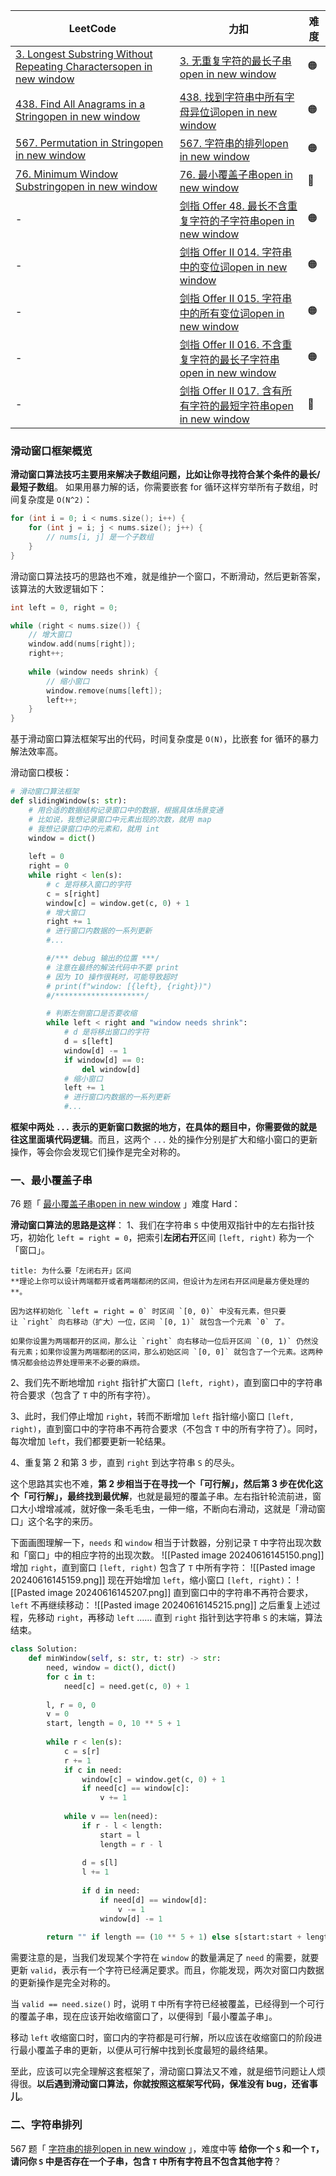 | LeetCode                                                                                                                                             | 力扣                                                                                                                                   | 难度  |
| ---------------------------------------------------------------------------------------------------------------------------------------------------- | ------------------------------------------------------------------------------------------------------------------------------------ | --- |
| [3. Longest Substring Without Repeating Charactersopen in new window](https://leetcode.com/problems/longest-substring-without-repeating-characters/) | [3. 无重复字符的最长子串open in new window](https://leetcode.cn/problems/longest-substring-without-repeating-characters/)                      | 🟠  |
| [438. Find All Anagrams in a Stringopen in new window](https://leetcode.com/problems/find-all-anagrams-in-a-string/)                                 | [438. 找到字符串中所有字母异位词open in new window](https://leetcode.cn/problems/find-all-anagrams-in-a-string/)                                  | 🟠  |
| [567. Permutation in Stringopen in new window](https://leetcode.com/problems/permutation-in-string/)                                                 | [567. 字符串的排列open in new window](https://leetcode.cn/problems/permutation-in-string/)                                                 | 🟠  |
| [76. Minimum Window Substringopen in new window](https://leetcode.com/problems/minimum-window-substring/)                                            | [76. 最小覆盖子串open in new window](https://leetcode.cn/problems/minimum-window-substring/)                                               | 🔴  |
| -                                                                                                                                                    | [剑指 Offer 48. 最长不含重复字符的子字符串open in new window](https://leetcode.cn/problems/zui-chang-bu-han-zhong-fu-zi-fu-de-zi-zi-fu-chuan-lcof/) | 🟠  |
| -                                                                                                                                                    | [剑指 Offer II 014. 字符串中的变位词open in new window](https://leetcode.cn/problems/MPnaiL/)                                                  | 🟠  |
| -                                                                                                                                                    | [剑指 Offer II 015. 字符串中的所有变位词open in new window](https://leetcode.cn/problems/VabMRr/)                                                | 🟠  |
| -                                                                                                                                                    | [剑指 Offer II 016. 不含重复字符的最长子字符串open in new window](https://leetcode.cn/problems/wtcaE1/)                                             | 🟠  |
| -                                                                                                                                                    | [剑指 Offer II 017. 含有所有字符的最短字符串open in new window](https://leetcode.cn/problems/M1oyTv/)                                              | 🔴  |

### 滑动窗口框架概览
**滑动窗口算法技巧主要用来解决子数组问题，比如让你寻找符合某个条件的最长/最短子数组**。
如果用暴力解的话，你需要嵌套 for 循环这样穷举所有子数组，时间复杂度是 `O(N^2)`：
```C++
for (int i = 0; i < nums.size(); i++) {
    for (int j = i; j < nums.size(); j++) {
        // nums[i, j] 是一个子数组
    }
}
```
滑动窗口算法技巧的思路也不难，就是维护一个窗口，不断滑动，然后更新答案，该算法的大致逻辑如下：
```C++
int left = 0, right = 0;

while (right < nums.size()) {
    // 增大窗口
    window.add(nums[right]);
    right++;
    
    while (window needs shrink) {
        // 缩小窗口
        window.remove(nums[left]);
        left++;
    }
}
```
基于滑动窗口算法框架写出的代码，时间复杂度是 `O(N)`，比嵌套 for 循环的暴力解法效率高。

滑动窗口模板：
```python
# 滑动窗口算法框架
def slidingWindow(s: str):
    # 用合适的数据结构记录窗口中的数据，根据具体场景变通
    # 比如说，我想记录窗口中元素出现的次数，就用 map
    # 我想记录窗口中的元素和，就用 int
    window = dict()
    
    left = 0
    right = 0
    while right < len(s):
        # c 是将移入窗口的字符
        c = s[right]
        window[c] = window.get(c, 0) + 1
        # 增大窗口
        right += 1
        # 进行窗口内数据的一系列更新
        #...

        #/*** debug 输出的位置 ***/
        # 注意在最终的解法代码中不要 print
        # 因为 IO 操作很耗时，可能导致超时
        # print(f"window: [{left}, {right})")
        #/********************/

        # 判断左侧窗口是否要收缩
        while left < right and "window needs shrink":
            # d 是将移出窗口的字符
            d = s[left]
            window[d] -= 1
            if window[d] == 0:
                del window[d]
            # 缩小窗口
            left += 1
            # 进行窗口内数据的一系列更新
            #...
```
**框架中两处 `...` 表示的更新窗口数据的地方，在具体的题目中，你需要做的就是往这里面填代码逻辑**。而且，这两个 `...` 处的操作分别是扩大和缩小窗口的更新操作，等会你会发现它们操作是完全对称的。

### 一、最小覆盖子串
76 题「 [最小覆盖子串open in new window](https://leetcode.cn/problems/minimum-window-substring/) 」难度 Hard：

**滑动窗口算法的思路是这样**：
1、我们在字符串 `S` 中使用双指针中的左右指针技巧，初始化 `left = right = 0`，把索引**左闭右开**区间 `[left, right)` 称为一个「窗口」。
```ad-tip
title: 为什么要「左闭右开」区间
**理论上你可以设计两端都开或者两端都闭的区间，但设计为左闭右开区间是最方便处理的**。

因为这样初始化 `left = right = 0` 时区间 `[0, 0)` 中没有元素，但只要让 `right` 向右移动（扩大）一位，区间 `[0, 1)` 就包含一个元素 `0` 了。

如果你设置为两端都开的区间，那么让 `right` 向右移动一位后开区间 `(0, 1)` 仍然没有元素；如果你设置为两端都闭的区间，那么初始区间 `[0, 0]` 就包含了一个元素。这两种情况都会给边界处理带来不必要的麻烦。
```

2、我们先不断地增加 `right` 指针扩大窗口 `[left, right)`，直到窗口中的字符串符合要求（包含了 `T` 中的所有字符）。

3、此时，我们停止增加 `right`，转而不断增加 `left` 指针缩小窗口 `[left, right)`，直到窗口中的字符串不再符合要求（不包含 `T` 中的所有字符了）。同时，每次增加 `left`，我们都要更新一轮结果。

4、重复第 2 和第 3 步，直到 `right` 到达字符串 `S` 的尽头。

这个思路其实也不难，**第 2 步相当于在寻找一个「可行解」，然后第 3 步在优化这个「可行解」，最终找到最优解**，也就是最短的覆盖子串。左右指针轮流前进，窗口大小增增减减，就好像一条毛毛虫，一伸一缩，不断向右滑动，这就是「滑动窗口」这个名字的来历。

下面画图理解一下，`needs` 和 `window` 相当于计数器，分别记录 `T` 中字符出现次数和「窗口」中的相应字符的出现次数。
![[Pasted image 20240616145150.png]]
增加 `right`，直到窗口 `[left, right)` 包含了 `T` 中所有字符：
![[Pasted image 20240616145159.png]]
现在开始增加 `left`，缩小窗口 `[left, right)`：
![[Pasted image 20240616145207.png]]
直到窗口中的字符串不再符合要求，`left` 不再继续移动：
![[Pasted image 20240616145215.png]]
之后重复上述过程，先移动 `right`，再移动 `left` …… 直到 `right` 指针到达字符串 `S` 的末端，算法结束。

```python
class Solution:  
    def minWindow(self, s: str, t: str) -> str:  
        need, window = dict(), dict()  
        for c in t:  
            need[c] = need.get(c, 0) + 1  
  
        l, r = 0, 0  
        v = 0  
        start, length = 0, 10 ** 5 + 1  
  
        while r < len(s):  
            c = s[r]  
            r += 1  
            if c in need:  
                window[c] = window.get(c, 0) + 1  
                if need[c] == window[c]:  
                    v += 1  
  
            while v == len(need):  
                if r - l < length:  
                    start = l  
                    length = r - l  
  
                d = s[l]  
                l += 1  
  
                if d in need:  
                    if need[d] == window[d]:  
                        v -= 1  
                    window[d] -= 1  
  
        return "" if length == (10 ** 5 + 1) else s[start:start + length]
```

需要注意的是，当我们发现某个字符在 `window` 的数量满足了 `need` 的需要，就要更新 `valid`，表示有一个字符已经满足要求。而且，你能发现，两次对窗口内数据的更新操作是完全对称的。

当 `valid == need.size()` 时，说明 `T` 中所有字符已经被覆盖，已经得到一个可行的覆盖子串，现在应该开始收缩窗口了，以便得到「最小覆盖子串」。

移动 `left` 收缩窗口时，窗口内的字符都是可行解，所以应该在收缩窗口的阶段进行最小覆盖子串的更新，以便从可行解中找到长度最短的最终结果。

至此，应该可以完全理解这套框架了，滑动窗口算法又不难，就是细节问题让人烦得很。**以后遇到滑动窗口算法，你就按照这框架写代码，保准没有 bug，还省事儿**。

### 二、字符串排列
567 题「 [字符串的排列open in new window](https://leetcode.cn/problems/permutation-in-string/) 」，难度中等
**给你一个 `S` 和一个 `T`，请问你 `S` 中是否存在一个子串，包含 `T` 中所有字符且不包含其他字符**？
